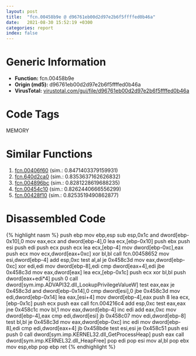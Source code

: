 ```yaml
---
layout: post
title:  "fcn.00458b9e @ d96761eb00d2d97e2b6f5ffffed0b46a"
date:   2021-08-30 15:52:19 +0300
categories: report
index: false
---
```


# Generic Information
- **Function:** fcn.00458b9e
- **Origin (md5):** d96761eb00d2d97e2b6f5ffffed0b46a
- **VirusTotal:** [virustotal.com/gui/file/d96761eb00d2d97e2b6f5ffffed0b46a][virustotal_ref]

# Code Tags
<span class="tag" id="MEMORY">MEMORY</span>


# Similar Functions

1. [fcn.00406f60][similar_1_ref] (sim.: 0.8471403379159931)
2. [fcn.640d2ca0][similar_2_ref] (sim.: 0.8353637162626832)
3. [fcn.004896bc][similar_3_ref] (sim.: 0.8281228619688235)
4. [fcn.00454c10][similar_4_ref] (sim.: 0.8262440666556299)
5. [fcn.00428f10][similar_5_ref] (sim.: 0.8253519490862877)


# Disassembled Code

{% highlight nasm %}
push ebp
mov ebp,esp
sub esp,0x1c
and dword[ebp-0x10],0
mov eax,ecx
and dword[ebp-4],0
lea ecx,[ebp-0x10]
push ebx
push esi
push edi
push ecx
push ecx
lea ecx,[ebp-4]
mov dword[ebp-0xc],eax
push ecx
mov ecx,dword[eax+0xc]
xor bl,bl
call fcn.00458652
mov esi,dword[ebp-4]
add esp,0xc
test al,al
je 0x458c3d
mov eax,dword[ebp-0xc]
xor edi,edi
mov dword[ebp-8],edi
cmp dword[eax+4],edi
jbe 0x458c3d
mov eax,dword[eax]
lea ecx,[ebp-0x1c]
push ecx
xor bl,bl
push dword[eax+edi*4]
push 0
call dword[sym.imp.ADVAPI32.dll_LookupPrivilegeValueW]
test eax,eax
je 0x458c3d
and dword[ebp-0x14],0
cmp dword[esi],0
jbe 0x458c3d
mov edi,dword[ebp-0x14]
lea eax,[esi+4]
mov dword[ebp-4],eax
push 8
lea ecx,[ebp-0x1c]
push ecx
push eax
call fcn.004216c4
add esp,0xc
test eax,eax
jne 0x458c1c
mov bl,1
mov eax,dword[ebp-4]
inc edi
add eax,0xc
mov dword[ebp-4],eax
cmp edi,dword[esi]
jb 0x458c07
mov edi,dword[ebp-8]
test bl,bl
je 0x458c3d
mov eax,dword[ebp-0xc]
inc edi
mov dword[ebp-8],edi
cmp edi,dword[eax+4]
jb 0x458bde
test esi,esi
je 0x458c51
push esi
push 0
call dword[sym.imp.KERNEL32.dll_GetProcessHeap]
push eax
call dword[sym.imp.KERNEL32.dll_HeapFree]
pop edi
pop esi
mov al,bl
pop ebx
mov esp,ebp
pop ebp
ret
{% endhighlight %}


[similar_1_ref]: /report/fcn.00406f60@ba86269e5231930ee4def4088ddb8d19
[similar_2_ref]: /report/fcn.640d2ca0@07e4412910bcf0f5969ef64c44eecb2d
[similar_3_ref]: /report/fcn.004896bc@b3771987fba16f4fba07d1109ec72c76
[similar_4_ref]: /report/fcn.00454c10@e2ba7f10eb234338a49853c34d7d9c56
[similar_5_ref]: /report/fcn.00428f10@e2ba7f10eb234338a49853c34d7d9c56
[virustotal_ref]: https://www.virustotal.com/gui/file/d96761eb00d2d97e2b6f5ffffed0b46a
